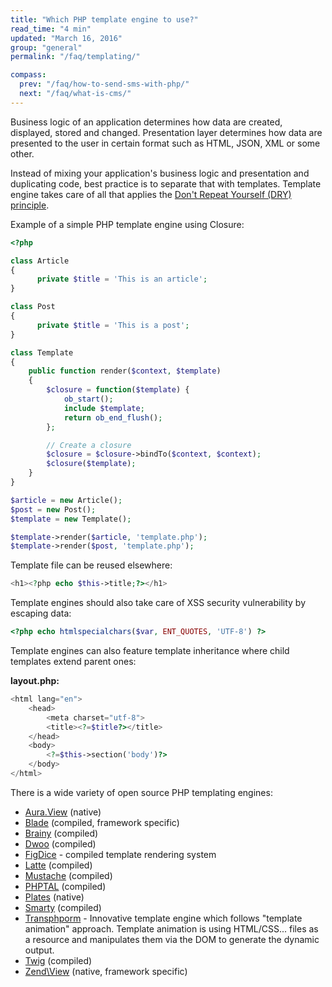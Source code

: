 ```yaml
---
title: "Which PHP template engine to use?"
read_time: "4 min"
updated: "March 16, 2016"
group: "general"
permalink: "/faq/templating/"

compass:
  prev: "/faq/how-to-send-sms-with-php/"
  next: "/faq/what-is-cms/"
---
```


Business logic of an application determines how data are created, displayed, stored
and changed. Presentation layer determines how data are presented to the user in
certain format such as HTML, JSON, XML or some other.

Instead of mixing your application's business logic and presentation and duplicating
code, best practice is to separate that with templates. Template engine takes care
of all that applies the [Don't Repeat Yourself (DRY) principle](https://en.wikipedia.org/wiki/Don't_repeat_yourself).

Example of a simple PHP template engine using Closure:

```php
<?php

class Article
{
	  private $title = 'This is an article';
}

class Post
{
	  private $title = 'This is a post';
}

class Template
{
    public function render($context, $template)
    {
        $closure = function($template) {
            ob_start();
            include $template;
            return ob_end_flush();
        };

        // Create a closure
        $closure = $closure->bindTo($context, $context);
        $closure($template);
    }
}

$article = new Article();
$post = new Post();
$template = new Template();

$template->render($article, 'template.php');
$template->render($post, 'template.php');
```

Template file can be reused elsewhere:

```php
<h1><?php echo $this->title;?></h1>
```

Template engines should also take care of XSS security vulnerability by escaping
data:

```php
<?php echo htmlspecialchars($var, ENT_QUOTES, 'UTF-8') ?>
```

Template engines can also feature template inheritance where child templates extend
parent ones:

**layout.php:**

```php
<html lang="en">
    <head>
        <meta charset="utf-8">
        <title><?=$title?></title>
    </head>
    <body>
        <?=$this->section('body')?>
    </body>
</html>
```


There is a wide variety of open source PHP templating engines:

* [Aura.View](https://github.com/auraphp/Aura.View) (native)
* [Blade](http://laravel.com/docs/blade) (compiled, framework specific)
* [Brainy](https://github.com/box/brainy) (compiled)
* [Dwoo](http://dwoo.org/) (compiled)
* [FigDice](http://figdice.org) - compiled template rendering system
* [Latte](https://github.com/nette/latte) (compiled)
* [Mustache](https://github.com/bobthecow/mustache.php) (compiled)
* [PHPTAL](http://phptal.org/) (compiled)
* [Plates](http://platesphp.com/) (native)
* [Smarty](http://www.smarty.net/) (compiled)
* [Transphporm](https://github.com/Level-2/Transphporm) - Innovative template
  engine which follows "template animation" approach. Template animation is using
  HTML/CSS... files as a resource and manipulates them via the DOM to generate
  the dynamic output.
* [Twig](http://twig.sensiolabs.org/) (compiled)
* [Zend\View](http://framework.zend.com/manual/current/en/modules/zend.view.quick-start.html) (native, framework specific)
